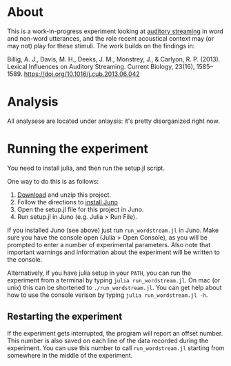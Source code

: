 # About

This is a work-in-progress experiment looking at
[auditory streaming](http://www.nature.com/nrn/journal/v14/n10/fig_tab/nrn3565_F3.html)
in word and non-word utterances, and the role recent acoustical context may (or
may not) play for these stimuli. The work builds on the findings in:

Billig, A. J., Davis, M. H., Deeks, J. M., Monstrey, J., & Carlyon,
R. P. (2013). Lexical Influences on Auditory Streaming. Current Biology, 23(16),
1585–1589. https://doi.org/10.1016/j.cub.2013.06.042

# Analysis

All analysese are located under anlaysis: it's pretty disorganized right now.

# Running the experiment

You need to install julia, and then run the setup.jl script.

One way to do this is as follows:

1. [Download](https://github.com/haberdashPI/navy_wordstream/archive/master.zip)
   and unzip this project.
2. Follow the directions to
   [install Juno](https://github.com/JunoLab/uber-juno/blob/master/setup.md)
3. Open the setup.jl file for this project in Juno.
4. Run setup.jl in Juno (e.g. Julia > Run File).

If you installed Juno (see above) just run `run_wordstream.jl` in Juno.  Make
sure you have the console open (Julia > Open Console), as you will be prompted
to enter a number of experimental parameters. Also note that important warnings
and information about the experiment will be written to the console.

Alternatively, if you have julia setup in your `PATH`, you can run the
experiment from a terminal by typing `julia run_wordstream.jl`. On mac (or unix)
this can be shortened to `./run_wordstream.jl`. You can get help about how to
use the console verison by typing `julia run_wordstream.jl -h`.

## Restarting the experiment

If the experiment gets interrupted, the program will report an offset
number. This number is also saved on each line of the data recorded during
the experiment. You can use this number to call `run_wordstream.jl` starting from
somewhere in the middle of the experiment.

